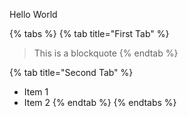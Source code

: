 Hello World

{% tabs %}
{% tab title="First Tab" %}
> This is a blockquote
{% endtab %}

{% tab title="Second Tab" %}
* Item 1
* Item 2
{% endtab %}
{% endtabs %}
